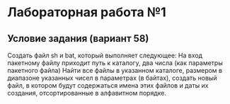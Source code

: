 # Лабораторная работа №1
## Условие задания (вариант 58)

Создать файл sh и bat, который выполняет следующее: 
На вход пакетному файлу приходит путь к каталогу, два числа (как параметры пакетного файла) Найти все файлы в указанном каталоге, размером в диапазоне указанных чисел в параметрах (в байтах), создать новый файл, в котором будут содержаться имена этих файлов и даты их создания, отсортированные в алфавитном порядке.

